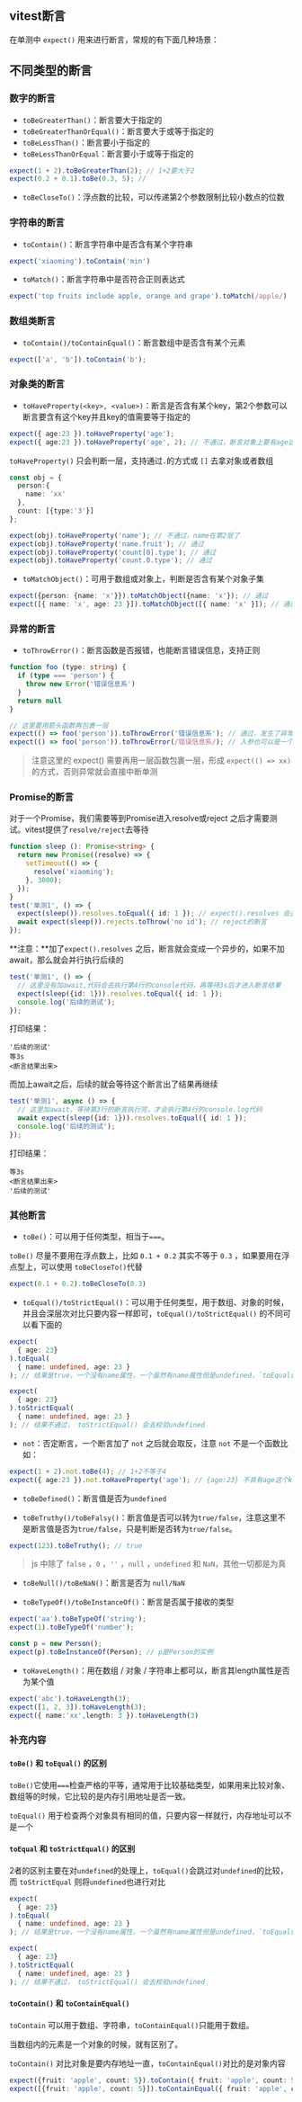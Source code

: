 ## vitest断言

在单测中 `expect()` 用来进行断言，常规的有下面几种场景：

## 不同类型的断言

### 数字的断言

* `toBeGreaterThan()`：断言要大于指定的
* `toBeGreaterThanOrEqual()`：断言要大于或等于指定的
* `toBeLessThan()`：断言要小于指定的
* `toBeLessThanOrEqual`：断言要小于或等于指定的

```ts
expect(1 + 2).toBeGreaterThan(2); // 1+2要大于2
expect(0.2 + 0.1).toBe(0.3, 5); // 
```

* `toBeCloseTo()`：浮点数的比较，可以传递第2个参数限制比较小数点的位数



### 字符串的断言

* `toContain()`：断言字符串中是否含有某个字符串

```ts
expect('xiaoming').toContain('min')
```

* `toMatch()`：断言字符串中是否符合正则表达式

```ts
expect('top fruits include apple, orange and grape').toMatch(/apple/)
```



### 数组类断言

* `toContain()/toContainEqual()`：断言数组中是否含有某个元素

```ts
expect(['a', 'b']).toContain('b');
```



### 对象类的断言

* `toHaveProperty(<key>, <value>)`：断言是否含有某个key，第2个参数可以断言要含有这个key并且key的值需要等于指定的

```ts
expect({ age:23 }).toHaveProperty('age');
expect({ age:23 }).toHaveProperty('age', 2); // 不通过，断言对象上要有age这个key，且值为2

```

`toHaveProperty()` 只会判断一层，支持通过`.`的方式或 `[]` 去拿对象或者数组

```ts
const obj = {
  person:{
    name: 'xx'
  }, 
  count: [{type:'3'}]
};

expect(obj).toHaveProperty('name'); // 不通过，name在第2层了
expect(obj).toHaveProperty('name.fruit'); // 通过
expect(obj).toHaveProperty('count[0].type'); // 通过
expect(obj).toHaveProperty('count.0.type'); // 通过
```

* `toMatchObject()`：可用于数组或对象上，判断是否含有某个对象子集

```ts
expect({person: {name: 'x'}}).toMatchObject({name: 'x'}); // 通过
expect([{ name: 'x', age: 23 }]).toMatchObject([{ name: 'x' }]); // 通过 
```

### 异常的断言

* `toThrowError()`：断言函数是否报错，也能断言错误信息，支持正则

```ts
function foo (type: string) {
  if (type === 'person') {
    throw new Error('错误信息系')
  }
  return null
}

// 这里要用箭头函数再包裹一层
expect(() => foo('person')).toThrowError('错误信息系'); // 通过，发生了异常并且异常信息message是'错误信息系'
expect(() => foo('person')).toThrowError(/错误信息系/); // 入参也可以是一个正则
```

> 注意这里的 expect() 需要再用一层函数包裹一层，形成 `expect(() => xx)` 的方式，否则异常就会直接中断单测

### Promise的断言

对于一个Promise，我们需要等到Promise进入resolve或reject 之后才需要测试。vitest提供了`resolve/reject`去等待

```ts
function sleep (): Promise<string> {
  return new Promise((resolve) => {
    setTimeout(() => {
      resolve('xiaoming');
    }, 3000);
  });
}
test('单测1', () => {
  expect(sleep()).resolves.toEqual({ id: 1 }); // expect().resolves 会去等待promise完成再进行断言
  await expect(sleep()).rejects.toThrow('no id'); // reject的断言
});
```

**注意：**加了`expect().resolves` 之后，断言就会变成一个异步的，如果不加 await，那么就会并行执行后续的

```ts
test('单测1', () => {
  // 这里没有加await,代码会去执行第4行的console代码，再等待3s后才进入断言结果
  expect(sleep({id: 1})).resolves.toEqual({ id: 1 });
  console.log('后续的测试');
});
```

打印结果：

```text
'后续的测试'
等3s
<断言结果出来>
```

而加上await之后，后续的就会等待这个断言出了结果再继续

```ts
test('单测1', async () => {
  // 这里加await，等待第3行的断言执行完，才会执行第4行的console.log代码
  await expect(sleep({id: 1})).resolves.toEqual({ id: 1 });
  console.log('后续的测试');
});
```

打印结果：

```text
等3s
<断言结果出来>
'后续的测试'
```

### 其他断言

* `toBe()`：可以用于任何类型，相当于`===`。

`toBe()` 尽量不要用在浮点数上，比如 `0.1 + 0.2` 其实不等于 `0.3` ，如果要用在浮点型上，可以使用 `toBeCloseTo()`代替

```ts
expect(0.1 + 0.2).toBeCloseTo(0.3)
```

* `toEqual()/toStrictEqual()`：可以用于任何类型，用于数组、对象的时候，并且会深层次对比只要内容一样即可，`toEqual()/toStrictEqual()` 的不同可以看下面的

```ts
expect(
  { age: 23}
).toEqual(
  { name: undefined, age: 23 }
); // 结果是true，一个没有name属性，一个虽然有name属性但是undefined，`toEqual()`认为是一样的

expect(
  { age: 23}
).toStrictEqual(
  { name: undefined, age: 23 }
); // 结果不通过， toStrictEqual() 会去校验undefined
```

* `not`：否定断言，一个断言加了 `not` 之后就会取反，注意 `not` 不是一个函数比如：

```ts
expect(1 + 2).not.toBe(4); // 1+2不等于4
expect({ age:23 }).not.toHaveProperty('age'); // {age:23} 不具有age这个key
```

* `toBeDefined()`：断言值是否为`undefined`

* `toBeTruthy()/toBeFalsy()`：断言值是否可以转为`true/false`，注意这里不是断言值是否为`true/false`，只是判断是否转为`true/false`。

```ts
expect(123).toBeTruthy(); // true
```

> js 中除了 `false` ，`0` ，`''` ，`null` ，`undefined` 和 `NaN`，其他一切都是为真

* `toBeNull()/toBeNaN()`：断言是否为 `null/NaN`

* `toBeTypeOf()/toBeInstanceOf()`：断言是否属于接收的类型

```ts
expect('aa').toBeTypeOf('string');
expect(1).toBeTypeOf('number');

const p = new Person();
expect(p).toBeInstanceOf(Person); // p是Person的实例
```

* `toHaveLength()`：用在数组 / 对象 / 字符串上都可以，断言其length属性是否为某个值

```ts
expect('abc').toHaveLength(3);
expect([1, 2, 3]).toHaveLength(3);
expect({ name:'xx',length: 3 }).toHaveLength(3)
```



### 补充内容

#### `toBe()` 和 `toEqual()` 的区别

`toBe()`它使用`===`检查严格的平等，通常用于比较基础类型，如果用来比较对象、数组等的时候，它比较的是内存引用地址是否一致。

`toEqual()` 用于检查两个对象具有相同的值，只要内容一样就行，内存地址可以不是一个

#### `toEqual` 和 `toStrictEqual()` 的区别

2者的区别主要在对`undefined`的处理上，`toEqual()`会跳过对`undefined`的比较，而 `toStrictEqual` 则将`undefined`也进行对比

```ts
expect(
  { age: 23}
).toEqual(
  { name: undefined, age: 23 }
); // 结果是true，一个没有name属性，一个虽然有name属性但是undefined，`toEqual()`认为是一样的

expect(
  { age: 23}
).toStrictEqual(
  { name: undefined, age: 23 }
); // 结果不通过， toStrictEqual() 会去校验undefined
```

#### `toContain()` 和 `toContainEqual()`

`toContain` 可以用于数组、字符串，`toContainEqual()`只能用于数组。

当数组内的元素是一个对象的时候，就有区别了。

`toContain()` 对比对象是要内存地址一直，`toContainEqual()`对比的是对象内容

```ts
expect({fruit: 'apple', count: 5}).toContain({ fruit: 'apple', count: 5 }); // 不通过，是2个对象
expect([{fruit: 'apple', count: 5}]).toContainEqual({ fruit: 'apple', count: 5 }); // 通过，内容一致
```





